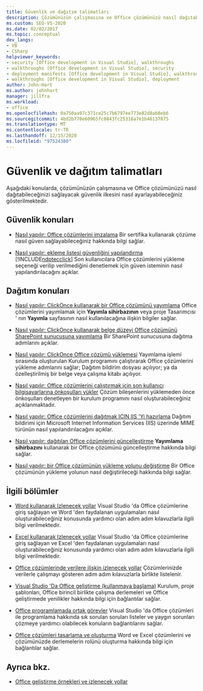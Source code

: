 ```yaml
---
title: Güvenlik ve dağıtım talimatları
description: Çözümünüzün çalışmasına ve Office çözümünüzü nasıl dağıtabileceğinizi sağlayacak güvenlik ilkesi 'ni nasıl ayarlayabileceğinizi öğrenin.
ms.custom: SEO-VS-2020
ms.date: 02/02/2017
ms.topic: conceptual
dev_langs:
- VB
- CSharp
helpviewer_keywords:
- security [Office development in Visual Studio], walkthroughs
- walkthroughs [Office development in Visual Studio], security
- deployment manifests [Office development in Visual Studio], walkthroughs
- walkthroughs [Office development in Visual Studio], deployment
author: John-Hart
ms.author: johnhart
manager: jillfra
ms.workload:
- office
ms.openlocfilehash: 0a750aa97c371ce25c7b6797ee773e82d8ab8eb6
ms.sourcegitcommit: 4bd2b770e60965fc0843fc25318a7e1b46137875
ms.translationtype: MT
ms.contentlocale: tr-TR
ms.lasthandoff: 12/15/2020
ms.locfileid: "97524380"
---
```

# <a name="security-and-deployment-walkthroughs"></a>Güvenlik ve dağıtım talimatları
  Aşağıdaki konularda, çözümünüzün çalışmasına ve Office çözümünüzü nasıl dağıtabileceğinizi sağlayacak güvenlik ilkesini nasıl ayarlayabileceğiniz gösterilmektedir.

## <a name="security-topics"></a>Güvenlik konuları
- [Nasıl yapılır: Office çözümlerini imzalama](../vsto/how-to-sign-office-solutions.md) Bir sertifika kullanarak çözüme nasıl güven sağlayabileceğiniz hakkında bilgi sağlar.

- [Nasıl yapılır: ekleme listesi güvenliğini yapılandırma](../vsto/how-to-configure-inclusion-list-security.md) [!INCLUDE[ndptecclick](../vsto/includes/ndptecclick-md.md)] Son kullanıcılara Office çözümlerini yükleme seçeneği verilip verilmediğini denetlemek için güven isteminin nasıl yapılandırılacağını açıklar.

## <a name="deployment-topics"></a>Dağıtım konuları
- [Nasıl yapılır: ClickOnce kullanarak bir Office çözümünü yayımlama](/previous-versions/bb386095(v=vs.110)) Office çözümlerini yayımlamak için **Yayımla sihirbazının** veya proje Tasarımcısı ' nın **Yayımla** sayfasının nasıl kullanılacağına ilişkin bilgiler sağlar.

- [Nasıl yapılır: ClickOnce kullanarak belge düzeyi Office çözümünü SharePoint sunucusuna yayımlama](/previous-versions/bb608595(v=vs.110)) Bir SharePoint sunucusuna dağıtma adımlarını açıklar.

- [Nasıl yapılır: ClickOnce Office çözümü yüklemesi](/previous-versions/bb608592(v=vs.110)) Yayımlama işlemi sırasında oluşturulan Kurulum programını çalıştırarak Office çözümlerini yükleme adımlarını sağlar; Dağıtım bildirim dosyası açılıyor; ya da özelleştirilmiş bir belge veya çalışma kitabı açılıyor.

- [Nasıl yapılır: Office çözümlerini çalıştırmak için son kullanıcı bilgisayarlarına önkoşulları yükler](/previous-versions/bb608608(v=vs.110)) Çözüm bileşenlerini yüklemeden önce önkoşulları denetleyen bir kurulum programını nasıl oluşturabileceğiniz açıklanmaktadır.

- [Nasıl yapılır: Office çözümlerini dağıtmak IÇIN IIS 'Yi hazırlama](/previous-versions/bb608629(v=vs.110)) Dağıtım bildirimi için Microsoft Internet Information Services (IIS) üzerinde MIME türünün nasıl yapılandırılacağını açıklar.

- [Nasıl yapılır: dağıtılan Office çözümlerini güncelleştirme](/previous-versions/bb157871(v=vs.110)) **Yayımlama sihirbazını** kullanarak bir Office çözümünü güncelleştirme hakkında bilgi sağlar.

- [Nasıl yapılır: bir Office çözümünün yükleme yolunu değiştirme](/previous-versions/bb608626(v=vs.110)) Bir Office çözümünün yükleme yolunun nasıl değiştirileceği hakkında bilgi sağlar.

## <a name="related-sections"></a>İlgili bölümler
- [Word kullanarak Izlenecek yollar](../vsto/walkthroughs-using-word.md) Visual Studio 'da Office çözümlerine giriş sağlayan ve Word 'den faydalanan uygulamaları nasıl oluşturabileceğiniz konusunda yardımcı olan adım adım kılavuzlarla ilgili bilgi verilmektedir.

- [Excel kullanarak Izlenecek yollar](../vsto/walkthroughs-using-excel.md) Visual Studio 'da Office çözümlerine giriş sağlayan ve Excel 'den faydalanan uygulamaları nasıl oluşturabileceğiniz konusunda yardımcı olan adım adım kılavuzlarla ilgili bilgi verilmektedir.

- [Office çözümlerinde verilere ilişkin izlenecek yollar](../vsto/data-in-office-solutions-walkthroughs.md) Çözümlerinizde verilerle çalışmayı gösteren adım adım kılavuzlarla birlikte listelenir.

- [Visual Studio 'Da Office geliştirme &#40;kullanmaya başlama&#41;](../vsto/getting-started-office-development-in-visual-studio.md) Kurulum, proje şablonları, Office birincil birlikte çalışma derlemeleri ve Office geliştirmede yenilikler hakkında bilgi için bağlantılar sağlar.

- [Office programlamada ortak görevler](../vsto/common-tasks-in-office-programming.md) Visual Studio 'da Office çözümleri ile programlama hakkında sık sorulan soruları listeler ve yaygın sorunları çözmeye yardımcı olabilecek konuların bağlantılarını sağlar.

- [Office çözümleri tasarlama ve oluşturma](../vsto/designing-and-creating-office-solutions.md) Word ve Excel çözümlerini ve çözümünüzde derlemelerin rolünü oluşturma hakkında bilgi için bağlantılar sağlar.

## <a name="see-also"></a>Ayrıca bkz.
- [Office geliştirme örnekleri ve izlenecek yollar](../vsto/office-development-samples-and-walkthroughs.md)